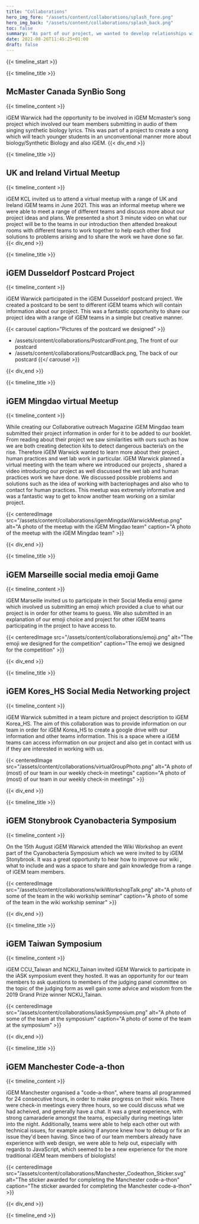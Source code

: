 ```yaml
---
title: "Collaborations"
hero_img_fore: "/assets/content/collaborations/splash_fore.png"
hero_img_back: "/assets/content/collaborations/splash_back.png"
toc: false
summary: "As part of our project, we wanted to develop relationships with a range of different iGEM teams in order to learn from each other and to form a community in a virtual manner. By using social media, participating in virtual meetups as well involving teams in our education Collaborative booklet we were able to learn from each other and gain useful insights in how to improve our project and how to find solutions to issues we were facing."
date: 2021-08-26T11:45:25+01:00
draft: false
---
```


{{< timeline_start >}}

{{< timeline_title >}}

## McMaster Canada SynBio Song

{{< timeline_content >}}

iGEM Warwick had the opportunity to be involved in iGEM Mcmaster’s song project
which involved our team members submitting in audio of them singing synthetic
biology lyrics. This was part of a project to create a song which will teach
younger students in an unconventional manner more about biology/Synthetic
Biology and also iGEM.
{{< div_end >}}

{{< timeline_title >}}

## UK and Ireland Virtual Meetup

{{< timeline_content >}}

iGEM KCL invited us to attend a virtual meetup with a range of UK and Ireland
iGEM teams in June 2021. This was an informal meetup where we were able to meet
a range of different teams and discuss more about our project ideas and plans.
We presented a short 3 minute video on what our project will be to the teams in
our introduction then attended breakout rooms with different teams to work
together to help each other find solutions to problems arising and to share the
work we have done so far.
{{< div_end >}}

{{< timeline_title >}}

## iGEM Dusseldorf Postcard Project

{{< timeline_content >}}

iGEM Warwick participated in the iGEM Dusseldorf postcard project. We created a
postcard to be sent to different iGEM teams which will contain information about
our project. This was a fantastic opportunity to share our project idea with a
range of iGEM teams in a simple but creative manner.

{{< carousel caption="Pictures of the postcard we designed" >}}
- /assets/content/collaborations/PostcardFront.png, The front of our postcard
- /assets/content/collaborations/PostcardBack.png, The back of our postcard
{{</ carousel >}}

{{< div_end >}}

{{< timeline_title >}}

## iGEM Mingdao virtual Meetup

{{< timeline_content >}}

While creating our Collaborative outreach Magazine iGEM Mingdao team submitted
their project information in order for it to be added to our booklet. From
reading about their project we saw similarities with ours such as how we are
both creating detection kits to detect dangerous bacteria’s on the rise.
Therefore iGEM Warwick wanted to learn more about their project , human
practices and wet lab work in particular. iGEM Warwick planned a virtual meeting
with the team where we introduced our projects , shared a video introducing our
project as well discussed the wet lab and human practices work we have done. We
discussed possible problems and solutions such as the idea of working with
bacteriophages and also who to contact for human practices. This meetup was
extremely informative and was a fantastic way to get to know another team
working on a similar project.

{{< centeredImage
        src="/assets/content/collaborations/igemMingdaoWarwickMeetup.png"
        alt="A photo of the meetup with the iGEM Mingdao team"
        caption="A photo of the meetup with the iGEM Mingdao team" >}}

{{< div_end >}}

{{< timeline_title >}}

## iGEM Marseille social media emoji Game

{{< timeline_content >}}

iGEM Marseille invited us to participate in their Social Media emoji game which
involved us submitting an emoji which provided a clue to what our project is in
order for other teams to guess. We also submitted in an explanation of our emoji
choice and project for other iGEM teams participating in the project to have
access to.

{{< centeredImage
        src="/assets/content/collaborations/emoji.png"
        alt="The emoji we designed for the competition"
        caption="The emoji we designed for the competition" >}}

{{< div_end >}}

{{< timeline_title >}}

## iGEM Kores_HS Social Media Networking project

{{< timeline_content >}}

iGEM Warwick submitted in a team picture and project description to iGEM
Korea_HS. The aim of this collaboration was to provide information on our team
in order for iGEM Korea_HS to create a google drive with our information and
other teams information. This is a space where a iGEM teams can access
information on our project and also get in contact with us if they are
interested in working with us.

{{< centeredImage
        src="/assets/content/collaborations/virtualGroupPhoto.png"
        alt="A photo of (most) of our team in our weekly check-in meetings"
        caption="A photo of (most) of our team in our weekly check-in meetings" >}}

{{< div_end >}}

{{< timeline_title >}}

## iGEM Stonybrook Cyanobacteria Symposium

{{< timeline_content >}}

On the 15th August iGEM Warwick attended the Wiki Workshop an event part of the
Cyanobacteria Symposium which we were invited to by iGEM Stonybrook. It was a
great opportunity to hear how to improve our wiki , what to include and was a
space to share and gain knowledge from a range of iGEM team members.

{{< centeredImage
        src="/assets/content/collaborations/wikiWorkshopTalk.png"
        alt="A photo of some of the team in the wiki workship seminar"
        caption="A photo of some of the team in the wiki workship seminar" >}}

{{< div_end >}}

{{< timeline_title >}}

## iGEM Taiwan Symposium

{{< timeline_content >}}

iGEM CCU_Taiwan and NCKU_Tainan invited iGEM Warwick to participate in the iASK
symposium event they hosted. It was an opportunity for our team members to ask
questions to members of the judging panel committee on the topic of the judging
form as well gain some advice and wisdom from the 2019 Grand Prize winner
NCKU_Tainan.

{{< centeredImage
        src="/assets/content/collaborations/iaskSymposium.png"
        alt="A photo of some of the team at the symposium"
        caption="A photo of some of the team at the symposium" >}}

{{< div_end >}}

{{< timeline_title >}}

## iGEM Manchester Code-a-thon

{{< timeline_content >}}

iGEM Manchester organised a "code-a-thon", where teams all programmed for 24
consecutive hours, in order to make progress on their wikis. There were check-in
meetings every three hours, so we could discuss what we had acheived, and
generally have a chat. It was a great experience, with strong camaraderie
amongst the teams, especially during meetings later into the night.
Additionally, teams were able to help each other out with technical issues, for
example asking if anyone knew how to debug or fix an issue they'd been having.
Since two of our team members already have experience with web design, we were
able to help out, especially with regards to JavaScript, which seemed to be a
new experience for the more traditional iGEM team members of biologists!

{{< centeredImage
        src="/assets/content/collaborations/Manchester_Codeathon_Sticker.svg"
         alt="The sticker awarded for completing the Manchester code-a-thon"
        caption="The sticker awarded for completing the Manchester code-a-thon" >}}

{{< div_end >}}

{{< timeline_end >}}
